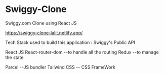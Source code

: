 # Swiggy-Clone
Swiggy.com Clone using React JS

https://swiggy-clone-lalit.netlify.app/

Tech Stack used to build this application : 
Swiggy's Public API

React JS
React-router-dom --to handle all the routing
Redux            --to manage the state
    
Parcel               --JS bundler
Tailwind CSS         -- CSS FrameWork


